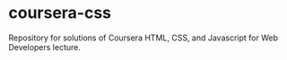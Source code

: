 # coursera-css
Repository for solutions of Coursera HTML, CSS, and Javascript for Web Developers lecture.
